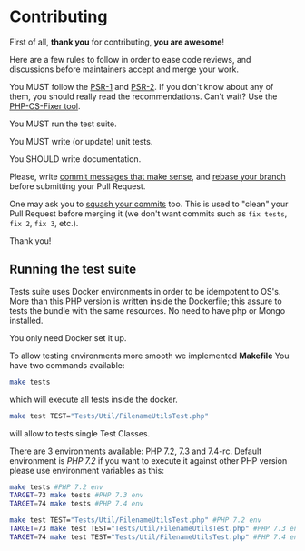 Contributing
============

First of all, **thank you** for contributing, **you are awesome**!

Here are a few rules to follow in order to ease code reviews, and discussions before
maintainers accept and merge your work.

You MUST follow the [PSR-1](//www.php-fig.org/psr/psr-1/) and
[PSR-2](//www.php-fig.org/psr/psr-2/). If you don't know about any of them, you
should really read the recommendations. Can't wait? Use the [PHP-CS-Fixer
tool](//cs.sensiolabs.org/).

You MUST run the test suite.

You MUST write (or update) unit tests.

You SHOULD write documentation.

Please, write [commit messages that make
sense](//tbaggery.com/2008/04/19/a-note-about-git-commit-messages.html),
and [rebase your branch](//git-scm.com/book/en/v2/Git-Branching-Rebasing)
before submitting your Pull Request.

One may ask you to [squash your
commits](http://gitready.com/advanced/2009/02/10/squashing-commits-with-rebase.html)
too. This is used to "clean" your Pull Request before merging it (we don't want
commits such as `fix tests`, `fix 2`, `fix 3`, etc.).

Thank you!

## Running the test suite

Tests suite uses Docker environments in order to be idempotent to OS's. More than this 
PHP version is written inside the Dockerfile; this assure to tests the bundle with
the same resources. No need to have php or Mongo installed. 

You only need Docker set it up.

To allow testing environments more smooth we implemented **Makefile** 
You have two commands available:

```bash
make tests
```

which will execute all tests inside the docker.

```bash
make test TEST="Tests/Util/FilenameUtilsTest.php"
```

will allow to tests single Test Classes.

There are 3 environments available: PHP 7.2, 7.3 and 7.4-rc.
Default environment is *PHP 7.2* if you want to execute it against 
other PHP version please use environment variables as this:

```bash
make tests #PHP 7.2 env
TARGET=73 make tests #PHP 7.3 env
TARGET=74 make tests #PHP 7.4 env

make test TEST="Tests/Util/FilenameUtilsTest.php" #PHP 7.2 env
TARGET=73 make test TEST="Tests/Util/FilenameUtilsTest.php" #PHP 7.3 env
TARGET=74 make test TEST="Tests/Util/FilenameUtilsTest.php" #PHP 7.4 env
```

